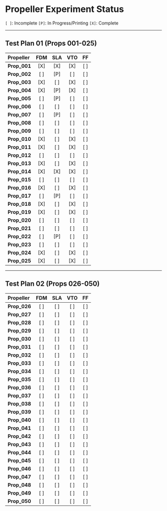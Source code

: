 # Propeller Experiment Status

`[ ]`: Incomplete
`[P]`: In Progress/Printing
`[X]`: Complete

---

## Test Plan 01 (Props 001-025)

| Propeller    | FDM | SLA | VTO | FF  |
|:-------------|:---:|:---:|:---:|:---:|
| **Prop_001** | [X] | [X] | [X] | [ ] |
| **Prop_002** | [ ] | [P] | [ ] | [ ] |
| **Prop_003** | [X] | [ ] | [X] | [ ] |
| **Prop_004** | [X] | [P] | [X] | [ ] |
| **Prop_005** | [ ] | [P] | [ ] | [ ] |
| **Prop_006** | [ ] | [ ] | [ ] | [ ] |
| **Prop_007** | [ ] | [P] | [ ] | [ ] |
| **Prop_008** | [ ] | [ ] | [ ] | [ ] |
| **Prop_009** | [ ] | [ ] | [ ] | [ ] |
| **Prop_010** | [X] | [ ] | [X] | [ ] |
| **Prop_011** | [X] | [ ] | [X] | [ ] |
| **Prop_012** | [ ] | [ ] | [ ] | [ ] |
| **Prop_013** | [X] | [ ] | [X] | [ ] |
| **Prop_014** | [X] | [X] | [X] | [ ] |
| **Prop_015** | [ ] | [ ] | [ ] | [ ] |
| **Prop_016** | [X] | [ ] | [X] | [ ] |
| **Prop_017** | [ ] | [P] | [ ] | [ ] |
| **Prop_018** | [X] | [ ] | [X] | [ ] |
| **Prop_019** | [X] | [ ] | [X] | [ ] |
| **Prop_020** | [ ] | [ ] | [ ] | [ ] |
| **Prop_021** | [ ] | [ ] | [ ] | [ ] |
| **Prop_022** | [ ] | [P] | [ ] | [ ] |
| **Prop_023** | [ ] | [ ] | [ ] | [ ] |
| **Prop_024** | [X] | [ ] | [X] | [ ] |
| **Prop_025** | [X] | [ ] | [X] | [ ] |

---

## Test Plan 02 (Props 026-050)

| Propeller    | FDM | SLA | VTO | FF  |
|:-------------|:---:|:---:|:---:|:---:|
| **Prop_026** | [ ] | [ ] | [ ] | [ ] |
| **Prop_027** | [ ] | [ ] | [ ] | [ ] |
| **Prop_028** | [ ] | [ ] | [ ] | [ ] |
| **Prop_029** | [ ] | [ ] | [ ] | [ ] |
| **Prop_030** | [ ] | [ ] | [ ] | [ ] |
| **Prop_031** | [ ] | [ ] | [ ] | [ ] |
| **Prop_032** | [ ] | [ ] | [ ] | [ ] |
| **Prop_033** | [ ] | [ ] | [ ] | [ ] |
| **Prop_034** | [ ] | [ ] | [ ] | [ ] |
| **Prop_035** | [ ] | [ ] | [ ] | [ ] |
| **Prop_036** | [ ] | [ ] | [ ] | [ ] |
| **Prop_037** | [ ] | [ ] | [ ] | [ ] |
| **Prop_038** | [ ] | [ ] | [ ] | [ ] |
| **Prop_039** | [ ] | [ ] | [ ] | [ ] |
| **Prop_040** | [ ] | [ ] | [ ] | [ ] |
| **Prop_041** | [ ] | [ ] | [ ] | [ ] |
| **Prop_042** | [ ] | [ ] | [ ] | [ ] |
| **Prop_043** | [ ] | [ ] | [ ] | [ ] |
| **Prop_044** | [ ] | [ ] | [ ] | [ ] |
| **Prop_045** | [ ] | [ ] | [ ] | [ ] |
| **Prop_046** | [ ] | [ ] | [ ] | [ ] |
| **Prop_047** | [ ] | [ ] | [ ] | [ ] |
| **Prop_048** | [ ] | [ ] | [ ] | [ ] |
| **Prop_049** | [ ] | [ ] | [ ] | [ ] |
| **Prop_050** | [ ] | [ ] | [ ] | [ ] |